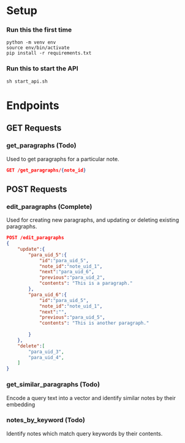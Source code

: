 # Setup
### Run this the first time
```
python -m venv env
source env/bin/activate
pip install -r requirements.txt
```

### Run this to start the API
```
sh start_api.sh
```

# Endpoints

## GET Requests
### get_paragraphs (Todo)

Used to get paragraphs for a particular note.
```json
GET /get_paragraphs/{note_id}
```

## POST Requests

### edit_paragraphs (Complete)
Used for creating new paragraphs, and updating or deleting existing paragraphs.
```json
POST /edit_paragraphs
{
    "update":{
        "para_uid_5":{
            "id":"para_uid_5",
            "note_id":"note_uid_1",
            "next":"para_uid_6",
            "previous":"para_uid_2",
            "contents": "This is a paragraph."
        },
        "para_uid_6":{
            "id":"para_uid_5",
            "note_id":"note_uid_1",
            "next":"",
            "previous":"para_uid_5",
            "contents": "This is another paragraph."
            
        }
    },
    "delete":[
        "para_uid_3",
        "para_uid_4",
    ]
}
```

### get_similar_paragraphs (Todo)
Encode a query text into a vector and identify similar notes by their embedding

### notes_by_keyword (Todo)
Identify notes which match query keywords by their contents.